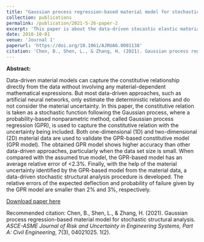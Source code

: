 ```yaml
---
title: "Gaussian process regression-based material model for stochastic structural analysis"
collection: publications
permalink: /publication/2021-5-26-paper-2
excerpt: 'This paper is about the data-driven stocastic elastic material model'
date: 2010-10-01
venue: 'Journal 1'
paperurl: 'https://doi.org/10.1061/AJRUA6.0001138'
citation: 'Chen, B., Shen, L., & Zhang, H. (2021). Gaussian process regression-based material model for stochastic structural analysis. <i>ASCE-ASME Journal of Risk and Uncertainty in Engineering Systems, Part A: Civil Engineering</i>, 7(3), 04021025. 1(2).'
---
```

**Abstract:**

Data-driven material models can capture the constitutive relationship directly from the data without involving any material-dependent mathematical expressions. But most data-driven approaches, such as artificial neural networks, only estimate the deterministic relations and do not consider the material uncertainty. In this paper, the constitutive relation is taken as a stochastic function following the Gaussian process, where a probability-based nonparametric method, called Gaussian process regression (GPR), is used to capture the constitutive relation with the uncertainty being included. Both one-dimensional (1D) and two-dimensional (2D) material data are used to validate the GPR-based constitutive model (GPR model). The obtained GPR model shows higher accuracy than other data-driven approaches, particularly when the data set size is small. When compared with the assumed true model, the GPR-based model has an average relative error of <2.3%. Finally, with the help of the material uncertainty identified by the GPR-based model from the material data, a data-driven stochastic structural analysis procedure is developed. The relative errors of the expected deflection and probability of failure given by the GPR model are smaller than 2% and 3%, respectively.

[Download paper here](http://academicpages.github.io/files/AJRUA6.0001138.pdf)

Recommended citation: Chen, B., Shen, L., & Zhang, H. (2021). Gaussian process regression-based material model for stochastic structural analysis. <i>ASCE-ASME Journal of Risk and Uncertainty in Engineering Systems, Part A: Civil Engineering</i>, 7(3), 04021025. 1(2).
